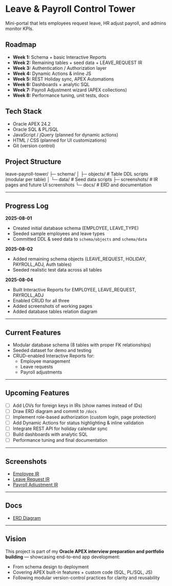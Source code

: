 # Leave & Payroll Control Tower

Mini-portal that lets employees request leave, HR adjust payroll, and admins monitor KPIs.

## Roadmap
- **Week 1:** Schema + basic Interactive Reports
- **Week 2:** Remaining tables + seed data + LEAVE_REQUEST IR
- **Week 3:** Authentication / Authorization layer
- **Week 4:** Dynamic Actions & inline JS
- **Week 5:** REST Holiday sync, APEX Automations
- **Week 6:** Dashboards + analytic SQL
- **Week 7:** Payroll Adjustment wizard (APEX collections)
- **Week 8:** Performance tuning, unit tests, docs

## Tech Stack
- Oracle APEX 24.2
- Oracle SQL & PL/SQL
- JavaScript / jQuery (planned for dynamic actions)
- HTML / CSS (planned for UI customizations)
- Git (version control)

## Project Structure
leave-payroll-tower/
├─ schema/
│ ├─ objects/ # Table DDL scripts (modular per table)
│ └─ data/ # Seed data scripts
├─ screenshots/ # IR pages and future UI screenshots
└─ docs/ # ERD and documentation


---

## Progress Log

**2025-08-01**
- Created initial database schema (EMPLOYEE, LEAVE_TYPE)
- Seeded sample employees and leave types
- Committed DDL & seed data to `schema/objects` and `schema/data`

**2025-08-02**
- Added remaining schema objects (LEAVE_REQUEST, HOLIDAY, PAYROLL_ADJ, Auth tables)
- Seeded realistic test data across all tables

**2025-08-04**
- Built Interactive Reports for EMPLOYEE, LEAVE_REQUEST, PAYROLL_ADJ
- Enabled CRUD for all three
- Added screenshots of working pages
- Added database tables relation diagram

---

## Current Features
- Modular database schema (8 tables with proper FK relationships)
- Seeded dataset for demo and testing
- CRUD-enabled Interactive Reports for:
  - Employee management
  - Leave requests
  - Payroll adjustments

---

## Upcoming Features
- [ ] Add LOVs for foreign keys in IRs (show names instead of IDs)
- [ ] Draw ERD diagram and commit to `/docs`
- [ ] Implement role-based authorization (custom login, page protection)
- [ ] Add Dynamic Actions for status highlighting & inline validation
- [ ] Integrate REST API for holiday calendar sync
- [ ] Build dashboards with analytic SQL
- [ ] Performance tuning and final documentation

---

## Screenshots
- [Employee IR](screenshots/Screenshot%202025-08-04_employee_ir.png)
- [Leave Request IR](screenshots/Screenshot%202025-08-04_leave_req_ir.png)
- [Payroll Adjustment IR](screenshots/Screenshot%202025-08-04_payroll_adj_ir.png)

---

## Docs
- [ERD Diagram](docs/erd_v1.svg)

---

## Vision
This project is part of my **Oracle APEX interview preparation and portfolio building** — showcasing end-to-end app development:
- From schema design to deployment
- Covering APEX built-in features + custom code (SQL, PL/SQL, JS)
- Following modular version-control practices for clarity and reusability
